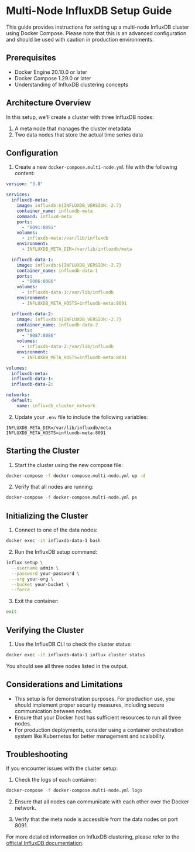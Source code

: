 # Multi-Node InfluxDB Setup Guide

This guide provides instructions for setting up a multi-node InfluxDB cluster using Docker Compose. Please note that this is an advanced configuration and should be used with caution in production environments.

## Prerequisites

- Docker Engine 20.10.0 or later
- Docker Compose 1.29.0 or later
- Understanding of InfluxDB clustering concepts

## Architecture Overview

In this setup, we'll create a cluster with three InfluxDB nodes:

1. A meta node that manages the cluster metadata
2. Two data nodes that store the actual time series data

## Configuration

1. Create a new `docker-compose.multi-node.yml` file with the following content:

```yaml
version: "3.8"

services:
  influxdb-meta:
    image: influxdb:${INFLUXDB_VERSION:-2.7}
    container_name: influxdb-meta
    command: influxd-meta
    ports:
      - "8091:8091"
    volumes:
      - influxdb-meta:/var/lib/influxdb
    environment:
      - INFLUXDB_META_DIR=/var/lib/influxdb/meta

  influxdb-data-1:
    image: influxdb:${INFLUXDB_VERSION:-2.7}
    container_name: influxdb-data-1
    ports:
      - "8086:8086"
    volumes:
      - influxdb-data-1:/var/lib/influxdb
    environment:
      - INFLUXDB_META_HOSTS=influxdb-meta:8091

  influxdb-data-2:
    image: influxdb:${INFLUXDB_VERSION:-2.7}
    container_name: influxdb-data-2
    ports:
      - "8087:8086"
    volumes:
      - influxdb-data-2:/var/lib/influxdb
    environment:
      - INFLUXDB_META_HOSTS=influxdb-meta:8091

volumes:
  influxdb-meta:
  influxdb-data-1:
  influxdb-data-2:

networks:
  default:
    name: influxdb_cluster_network
```

2. Update your `.env` file to include the following variables:

```
INFLUXDB_META_DIR=/var/lib/influxdb/meta
INFLUXDB_META_HOSTS=influxdb-meta:8091
```

## Starting the Cluster

1. Start the cluster using the new compose file:

```bash
docker-compose -f docker-compose.multi-node.yml up -d
```

2. Verify that all nodes are running:

```bash
docker-compose -f docker-compose.multi-node.yml ps
```

## Initializing the Cluster

1. Connect to one of the data nodes:

```bash
docker exec -it influxdb-data-1 bash
```

2. Run the InfluxDB setup command:

```bash
influx setup \
  --username admin \
  --password your-password \
  --org your-org \
  --bucket your-bucket \
  --force
```

3. Exit the container:

```bash
exit
```

## Verifying the Cluster

1. Use the InfluxDB CLI to check the cluster status:

```bash
docker exec -it influxdb-data-1 influx cluster status
```

You should see all three nodes listed in the output.

## Considerations and Limitations

- This setup is for demonstration purposes. For production use, you should implement proper security measures, including secure communication between nodes.
- Ensure that your Docker host has sufficient resources to run all three nodes.
- For production deployments, consider using a container orchestration system like Kubernetes for better management and scalability.

## Troubleshooting

If you encounter issues with the cluster setup:

1. Check the logs of each container:

```bash
docker-compose -f docker-compose.multi-node.yml logs
```

2. Ensure that all nodes can communicate with each other over the Docker network.

3. Verify that the meta node is accessible from the data nodes on port 8091.

For more detailed information on InfluxDB clustering, please refer to the [official InfluxDB documentation](https://docs.influxdata.com/influxdb/v2.7/reference/clustering/).
